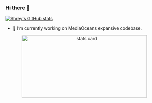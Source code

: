 ### Hi there 👋

[![Shrey's GitHub stats](https://github-readme-stats.vercel.app/api?username=sharmashrey&show_icons=true&theme=radical)](https://github.com/sharmashrey/github-readme-stats)

- 🔭 I’m currently working on MediaOceans expansive codebase.


<p align="center">
<a href="https://github.com/sharmashrey">
<img align="center" alt= "stats card" height="200px" width="400" src="https://github-readme-stats-eight-theta.vercel.app/api?username=sharmashrey&show_icons=true&theme=algolia&include_all_commits=true&count_private=true">
</p>
  
<!--
**sharmashrey/sharmashrey** is a ✨ _special_ ✨ repository because its `README.md` (this file) appears on your GitHub profile.

Here are some ideas to get you started:


- 🌱 I’m currently learning ...
- 👯 I’m looking to collaborate on ...
- 🤔 I’m looking for help with ...
- 💬 Ask me about ...
- 📫 How to reach me: ...
- 😄 Pronouns: ...
- ⚡ Fun fact: ...
-->
